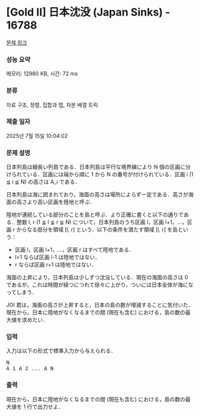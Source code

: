 # [Gold II] 日本沈没 (Japan Sinks) - 16788 

[문제 링크](https://www.acmicpc.net/problem/16788) 

### 성능 요약

메모리: 12980 KB, 시간: 72 ms

### 분류

자료 구조, 정렬, 집합과 맵, 차분 배열 트릭

### 제출 일자

2025년 7월 15일 10:04:02

### 문제 설명

<p>日本列島は細長い列島である．日本列島は平行な境界線により N 個の区画に分けられている．区画には端から順に 1 から N の番号が付けられている．区画 i (1 ≦ i ≦ N) の高さは A_i である．</p>

<p>日本列島は海に囲まれており，海面の高さは場所によらず一定である．高さが海面の高さより高い区画を陸地と呼ぶ．</p>

<p>陸地が連続している部分のことを島と呼ぶ．より正確に書くと以下の通りである．整数 l, r (1 ≦ l ≦ r ≦ N) について，日本列島のうち区画 l，区画 l+1，...，区画 r からなる部分を領域 [l, r] という．以下の条件を満たす領域 [l, r] を島という：</p>

<ul>
	<li>区画 l，区画 l+1，...，区画 r はすべて陸地である．</li>
	<li>l>1 ならば区画 l-1 は陸地ではない．</li>
	<li>r ならば区画 r+1 は陸地ではない．</li>
</ul>

<p>海面の上昇により，日本列島は少しずつ沈没している．現在の海面の高さは 0 であるが，これは時間が経つにつれて徐々に上がり，ついには日本全体が海になってしまう．</p>

<p>JOI 君は，海面の高さが上昇すると，日本の島の数が増減することに気付いた．現在から，日本に陸地がなくなるまでの間 (現在も含む) における，島の数の最大値を求めたい．</p>

### 입력 

 <p>入力は以下の形式で標準入力から与えられる．</p>

<pre>N
A_1 A_2 ... A_N</pre>

### 출력 

 <p>現在から，日本に陸地がなくなるまでの間 (現在も含む) における，島の数の最大値を 1 行で出力せよ．</p>

